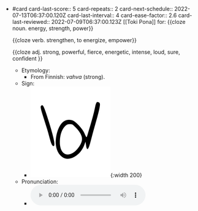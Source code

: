 - #card
  card-last-score:: 5
  card-repeats:: 2
  card-next-schedule:: 2022-07-13T06:37:00.120Z
  card-last-interval:: 4
  card-ease-factor:: 2.6
  card-last-reviewed:: 2022-07-09T06:37:00.123Z
  [[Toki Pona]] for:
  {{cloze noun. energy, strength, power}}
  
  {{cloze verb. strengthen, to energize, empower}}
  
  {{cloze adj. strong, powerful, fierce, energetic, intense, loud, sure, confident }}
	- Etymology:
		- From Finnish: *vahva* (strong).
	- Sign:
		- ![Wawa_-_sitelen_pona_in_Sonja_Lang's_handwriting.svg](../assets/Wawa_-_sitelen_pona_in_Sonja_Lang's_handwriting_1657539567767_0.svg){:width 200}
	- Pronunciation:
		- ![](../assets/Toki_Pona_-_jan_Lakuse_-_wawa_1657355769522_0.ogg)